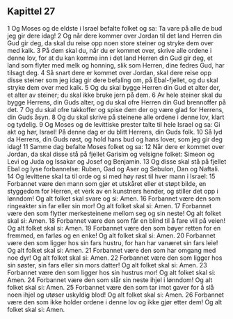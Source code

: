## Kapittel 27

1 Og Moses og de eldste i Israel befalte folket og sa: Ta vare på alle de bud jeg gir dere idag!
2 Og når dere kommer over Jordan til det land Herren din Gud gir deg, da skal du reise opp noen store steiner og stryke dem over med kalk.
3 På dem skal du, når du er kommet over, skrive alle ordene i denne lov, for at du kan komme inn i det land Herren din Gud gir deg, et land som flyter med melk og honning, slik som Herren, dine fedres Gud, har tilsagt deg.
4 Så snart dere er kommet over Jordan, skal dere reise opp disse steiner som jeg idag gir dere befaling om, på Ebal-fjellet, og du skal stryke dem over med kalk.
5 Og du skal bygge Herren din Gud et alter der, et alter av steiner; du skal ikke bruke jern på dem.
6 Av hele steiner skal du bygge Herrens, din Guds alter, og du skal ofre Herren din Gud brennoffer på det.
7 Og du skal ofre takkoffer og spise dem der og være glad for Herrens, din Guds åsyn.
8 Og du skal skrive på steinene alle ordene i denne lov, klart og tydelig.
9 Og Moses og de levittiske prester talte til hele Israel og sa: Gi akt og hør, Israel! På denne dag er du blitt Herrens, din Guds folk.
10 Så lyd da Herrens, din Guds røst, og hold hans bud og hans lover, som jeg gir deg idag!
11 Samme dag befalte Moses folket og sa:
12 Når dere er kommet over Jordan, da skal disse stå på fjellet Garisim og velsigne folket: Simeon og Levi og Juda og Issakar og Josef og Benjamin.
13 Og disse skal stå på fjellet Ebal og lyse forbannelse: Ruben, Gad og Aser og Sebulon, Dan og Naftali.
14 Og levittene skal ta til orde og si med høy røst til hver mann i Israel:
15 Forbannet være den mann som gjør et utskåret eller et støpt bilde, en styggedom for Herren, et verk av en kunstners hender, og stiller det opp i lønndom! Og alt folket skal svare og si: Amen.
16 Forbannet være den som ringeakter sin far eller sin mor! Og alt folket skal si: Amen.
17 Forbannet være den som flytter merkesteinene mellom seg og sin neste! Og alt folket skal si: Amen.
18 Forbannet være den som får en blind til å fare vill på veien! Og alt folket skal si: Amen.
19 Forbannet være den som bøyer retten for en fremmed, en farløs og en enke! Og alt folket skal si: Amen.
20 Forbannet være den som ligger hos sin fars hustru, for han har vanæret sin fars leie! Og alt folket skal si: Amen.
21 Forbannet være den som har omgang med noe dyr! Og alt folket skal si: Amen.
22 Forbannet være den som ligger hos sin søster, sin fars eller sin mors datter! Og alt folket skal si: Amen.
23 Forbannet være den som ligger hos sin hustrus mor! Og alt folket skal si: Amen.
24 Forbannet være den som slår sin neste ihjel i lønndom! Og alt folket skal si: Amen.
25 Forbannet være den som tar imot gaver for å slå noen ihjel og utøser uskyldig blod! Og alt folket skal si: Amen.
26 Forbannet være den som ikke holder ordene i denne lov og ikke gjør etter dem! Og alt folket skal si: Amen.
